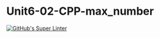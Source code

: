# Unit6-02-CPP-max_number

[![GitHub's Super Linter](https://github.com/crestel-ong/Unit6-02-CPP-max_number//workflows/GitHub's%20Super%20Linter/badge.svg)](https://github.com/crestel-ong/Unit6-02-CPP-max_number//actions)
